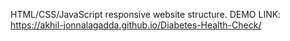 HTML/CSS/JavaScript responsive website structure. 
DEMO LINK: https://akhil-jonnalagadda.github.io/Diabetes-Health-Check/
